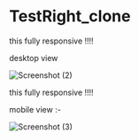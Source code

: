 # TestRight_clone
this fully responsive !!!!

desktop view 



![Screenshot (2)](https://user-images.githubusercontent.com/88907029/168457184-03ec6277-79ee-456d-880b-65b84acec349.png)

this fully responsive !!!!




mobile view :-

![Screenshot (3)](https://user-images.githubusercontent.com/88907029/168457215-94d991f7-58e4-41ea-bfa1-9dcb07f65cc6.png)

